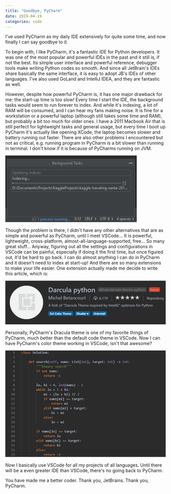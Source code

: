 ```yaml
---
title: "Goodbye, PyCharm"
date: 2019-04-19
categories: code
---
```


I've used PyCharm as my daily IDE extensively for quite some time, and now finally I can say goodbye to it.

To begin with, I like PyCharm, it's a fantastic IDE for Python developers. It was one of the most popular and powerful IDEs in the past and it still is, if not the best. Its simple user interface and powerful reference, debugger tools make writing Python codes so smooth. And since all JetBrain's IDEs share basically the same interface, it is easy to adopt JB's IDEs of other languages. I've also used GoLand and IntelliJ IDEA, and they are fantastic as well.

However, despite how powerful PyCharm is, it has one major drawback for me: the start-up time is too slow! Every time I start the IDE, the background tasks would seem to run forever to index. And while it's indexing, a lot of RAM will be consumed, and I can hear my fans making noise. It is fine for a workstation or a powerful laptop (although still takes some time and RAM), but probably a bit too much for older ones. I have a 2011 Macbook Air that is still perfect for lightweight tasks and general usage, but every time I boot up PyCharm it's actually like opening XCode, the laptop becomes slower and battery running out faster. There are also other problems I encountered but not as critical, e.g. running program in PyCharm is a bit slower than running in terminal. I don't know if it is because of PyCharms running on JVM.

![pycharm-indexing](/assets/img/2019-04-19-goodbye-pycharm/pycharm-indexing.png)

Though the problem is there, I didn't have any other alternatives that are as simple and powerful as PyCharm, until I meet VSCode... It is powerful, lightweight, cross-platform, almost-all-language-supported, free... So many great stuff... Anyway, figuring out all the settings and configurations in VSCode can be painful, especially if doing it the first time, but once figured out, it'd be hard to go back. I can do almost anything I can do in PyCharm and it doesn't need to index at start-up! And there are so many extensions to make your life easier. One extension actually made me decide to write this article, which is:

![dracula-python](/assets/img/2019-04-19-goodbye-pycharm/dracula.png)

Personally, PyCharm's Dracula theme is one of my favorite things of PyCharm, much better than the default code theme in VSCode. Now I can have PyCharm's color theme working in VSCode, isn't that awesome?

![sample-code](/assets/img/2019-04-19-goodbye-pycharm/sample-code.png)

Now I basically use VSCode for all my projects of all languages. Until there will be a even greater IDE than VSCode, there's no going back to PyCharm.

You have made me a better coder. Thank you, JetBrains. Thank you, PyCharm.